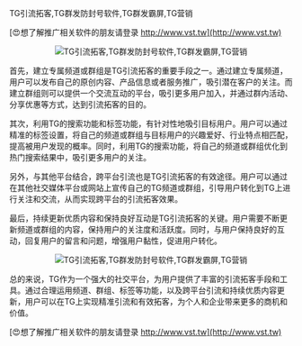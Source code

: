 TG引流拓客,TG群发防封号软件,TG群发霸屏,TG营销

[😍想了解推广相关软件的朋友请登录 http://www.vst.tw](http://www.vst.tw)

 <center><img src="https://vst.tw/MP4/tuiguang/png/0.png" alt="TG引流拓客,TG群发防封号软件,TG群发霸屏,TG营销"></center>

首先，建立专属频道或群组是TG引流拓客的重要手段之一。通过建立专属频道，用户可以发布自己的原创内容、产品信息或者服务推广，吸引潜在客户的关注。而建立群组则可以提供一个交流互动的平台，吸引更多用户加入，并通过群内活动、分享优惠等方式，达到引流拓客的目的。

其次，利用TG的搜索功能和标签功能，有针对性地吸引目标用户。用户可以通过精准的标签设置，将自己的频道或群组与目标用户的兴趣爱好、行业特点相匹配，提高被用户发现的概率。同时，利用TG的搜索功能，将自己的频道或群组优化到热门搜索结果中，吸引更多用户的关注。

另外，与其他平台结合，跨平台引流也是TG引流拓客的有效途径。用户可以通过在其他社交媒体平台或网站上宣传自己的TG频道或群组，引导用户转化到TG上进行关注和交流，从而实现跨平台的引流拓客效果。

最后，持续更新优质内容和保持良好互动是TG引流拓客的关键。用户需要不断更新频道或群组的内容，保持用户的关注度和活跃度。同时，与用户保持良好的互动，回复用户的留言和问题，增强用户黏性，促进用户转化。

 <center><img src="https://vst.tw/MP4/tuiguang/png/0.png" alt="TG引流拓客,TG群发防封号软件,TG群发霸屏,TG营销"></center>

总的来说，TG作为一个强大的社交平台，为用户提供了丰富的引流拓客手段和工具。通过合理运用频道、群组、标签等功能，以及跨平台引流和持续优质内容更新，用户可以在TG上实现精准引流和有效拓客，为个人和企业带来更多的商机和价值。

[😍想了解推广相关软件的朋友请登录 http://www.vst.tw](http://www.vst.tw)



